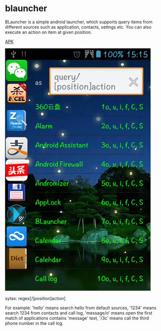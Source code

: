 blauncher
=========
BLauncher is a simple android launcher, which supports query items from different sources such as application, contacts, settngs etc. You can also execute an action on item at given position.

[APK](/com.bob.blauncher-1.apk)

![Screenshot](/screenshots/sample1.png "sample")

sytax: regex[/[position]action]

For example: 'hello' means search hello from default sources, '1234' means search 1234 from contacts and call log, 'message/o' means open the first match of applications contains 'message' text, '/3c' means call the third phone number in the call log.

